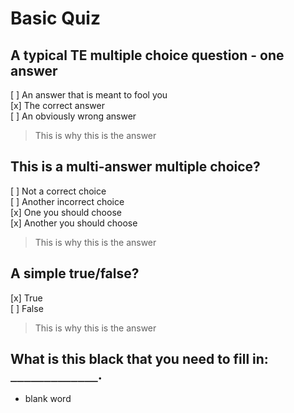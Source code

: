 # Basic Quiz

## A typical TE multiple choice question - one answer
[ ] An answer that is meant to fool you  
[x] The correct answer  
[ ] An obviously wrong answer  

> This is why this is the answer

## This is a multi-answer multiple choice?

[ ] Not a correct choice  
[ ] Another incorrect choice  
[x] One you should choose   
[x] Another you should choose    

> This is why this is the answer

## A simple true/false?

[x] True  
[ ] False  

> This is why this is the answer

## What is this black that you need to fill in: `_____________`.

- blank word